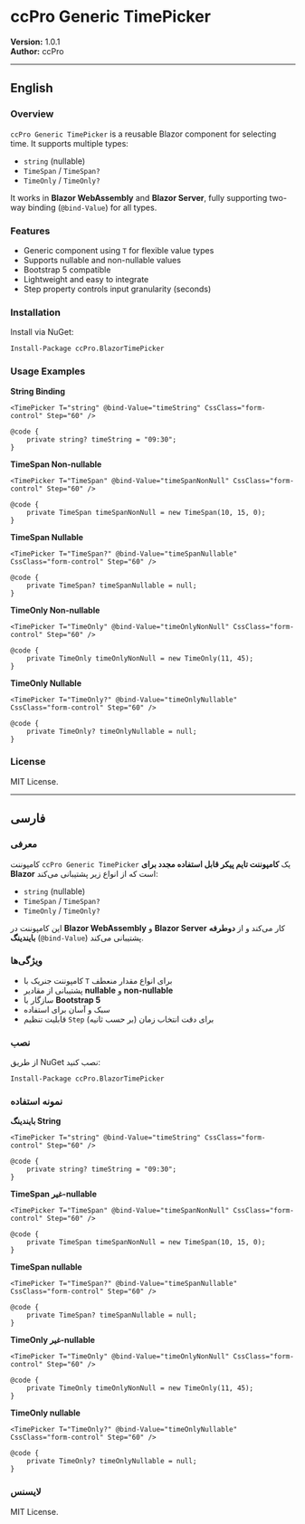 ﻿# ccPro Generic TimePicker

**Version:** 1.0.1  
**Author:** ccPro  

---

## English

### Overview
`ccPro Generic TimePicker` is a reusable Blazor component for selecting time. It supports multiple types:

- `string` (nullable)
- `TimeSpan` / `TimeSpan?`
- `TimeOnly` / `TimeOnly?`

It works in **Blazor WebAssembly** and **Blazor Server**, fully supporting two-way binding (`@bind-Value`) for all types.

### Features
- Generic component using `T` for flexible value types
- Supports nullable and non-nullable values
- Bootstrap 5 compatible
- Lightweight and easy to integrate
- Step property controls input granularity (seconds)

### Installation
Install via NuGet:

```
Install-Package ccPro.BlazorTimePicker
```

### Usage Examples

**String Binding**
```razor
<TimePicker T="string" @bind-Value="timeString" CssClass="form-control" Step="60" />

@code {
    private string? timeString = "09:30";
}
```

**TimeSpan Non-nullable**
```razor
<TimePicker T="TimeSpan" @bind-Value="timeSpanNonNull" CssClass="form-control" Step="60" />

@code {
    private TimeSpan timeSpanNonNull = new TimeSpan(10, 15, 0);
}
```

**TimeSpan Nullable**
```razor
<TimePicker T="TimeSpan?" @bind-Value="timeSpanNullable" CssClass="form-control" Step="60" />

@code {
    private TimeSpan? timeSpanNullable = null;
}
```

**TimeOnly Non-nullable**
```razor
<TimePicker T="TimeOnly" @bind-Value="timeOnlyNonNull" CssClass="form-control" Step="60" />

@code {
    private TimeOnly timeOnlyNonNull = new TimeOnly(11, 45);
}
```

**TimeOnly Nullable**
```razor
<TimePicker T="TimeOnly?" @bind-Value="timeOnlyNullable" CssClass="form-control" Step="60" />

@code {
    private TimeOnly? timeOnlyNullable = null;
}
```

### License
MIT License.

---

## فارسی

### معرفی
کامپوننت `ccPro Generic TimePicker` یک **کامپوننت تایم پیکر قابل استفاده مجدد برای Blazor** است که از انواع زیر پشتیبانی می‌کند:

- `string` (nullable)  
- `TimeSpan` / `TimeSpan?`  
- `TimeOnly` / `TimeOnly?`  

این کامپوننت در **Blazor WebAssembly** و **Blazor Server** کار می‌کند و از **دوطرفه بایندینگ** (`@bind-Value`) پشتیبانی می‌کند.

### ویژگی‌ها
- کامپوننت جنریک با `T` برای انواع مقدار منعطف  
- پشتیبانی از مقادیر **nullable** و **non-nullable**  
- سازگار با **Bootstrap 5**  
- سبک و آسان برای استفاده  
- قابلیت تنظیم `Step` برای دقت انتخاب زمان (بر حسب ثانیه)

### نصب
از طریق NuGet نصب کنید:

```
Install-Package ccPro.BlazorTimePicker
```

### نمونه استفاده

**بایندینگ String**
```razor
<TimePicker T="string" @bind-Value="timeString" CssClass="form-control" Step="60" />

@code {
    private string? timeString = "09:30";
}
```

**TimeSpan غیر-nullable**
```razor
<TimePicker T="TimeSpan" @bind-Value="timeSpanNonNull" CssClass="form-control" Step="60" />

@code {
    private TimeSpan timeSpanNonNull = new TimeSpan(10, 15, 0);
}
```

**TimeSpan nullable**
```razor
<TimePicker T="TimeSpan?" @bind-Value="timeSpanNullable" CssClass="form-control" Step="60" />

@code {
    private TimeSpan? timeSpanNullable = null;
}
```

**TimeOnly غیر-nullable**
```razor
<TimePicker T="TimeOnly" @bind-Value="timeOnlyNonNull" CssClass="form-control" Step="60" />

@code {
    private TimeOnly timeOnlyNonNull = new TimeOnly(11, 45);
}
```

**TimeOnly nullable**
```razor
<TimePicker T="TimeOnly?" @bind-Value="timeOnlyNullable" CssClass="form-control" Step="60" />

@code {
    private TimeOnly? timeOnlyNullable = null;
}
```

### لایسنس
MIT License.
